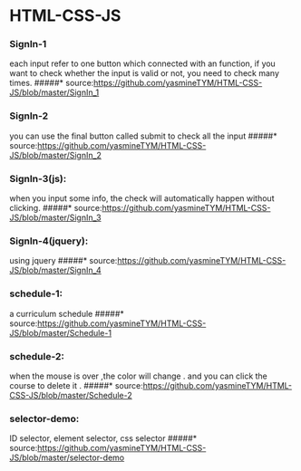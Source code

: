 # HTML-CSS-JS
### SignIn-1
each input refer to one button which connected with an function, if you want to check whether the input is valid or not, you need to check many times.
#####* source:https://github.com/yasmineTYM/HTML-CSS-JS/blob/master/SignIn_1
### SignIn-2
you can use the final button called submit to check all the input
#####* source:https://github.com/yasmineTYM/HTML-CSS-JS/blob/master/SignIn_2
### SignIn-3(js):
when you input some info, the check will automatically happen without clicking. 
#####* source:https://github.com/yasmineTYM/HTML-CSS-JS/blob/master/SignIn_3
### SignIn-4(jquery):
using jquery
#####* source:https://github.com/yasmineTYM/HTML-CSS-JS/blob/master/SignIn_4
### schedule-1:
a curriculum schedule 
#####* source:https://github.com/yasmineTYM/HTML-CSS-JS/blob/master/Schedule-1
### schedule-2:
when the mouse is over ,the color will change . and you can click the course to delete it .
#####* source:https://github.com/yasmineTYM/HTML-CSS-JS/blob/master/Schedule-2
### selector-demo:
ID selector, element selector, css selector
#####* source:https://github.com/yasmineTYM/HTML-CSS-JS/blob/master/selector-demo
